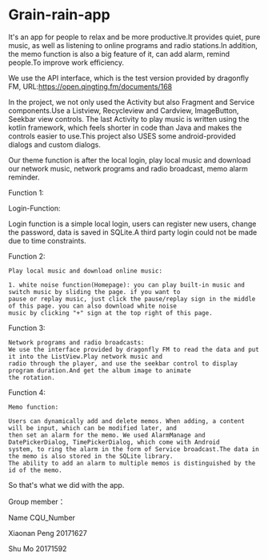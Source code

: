 # Grain-rain-app
It's an app for people to relax and be more productive.It provides quiet, pure music, as well as listening to 
online programs and radio stations.In addition, the memo function is also a big feature of it, can add alarm, 
remind people.To improve work efficiency.

We use the API interface, which is the test version provided by dragonfly FM, 
URL:https://open.qingting.fm/documents/168

In the project, we not only used the Activity but also Fragment and Service components.Use a Listview, Recycleview 
and Cardview, ImageButton, Seekbar view controls. The last Activity to play music is written using the kotlin 
framework, which feels shorter in code than Java and makes the controls easier to use.This project also USES some 
android-provided dialogs and custom dialogs.

Our theme function is after the local login, play local music and download our network music, network programs and 
radio broadcast, memo alarm reminder.

Function 1:

  Login-Function:
  
  Login function is a simple local login, users can register new users, change the password, data is saved in SQLite.A 
  third party login could not be made due to time constraints.
  
Function 2:

    Play local music and download online music:
    
    1. white noise function(Homepage): you can play built-in music and switch music by sliding the page. if you want to 
    pause or replay music, just click the pause/replay sign in the middle of this page. you can also download white noise 
    music by clicking "+" sign at the top right of this page.
    
Function 3:

    Network programs and radio broadcasts:
    We use the interface provided by dragonfly FM to read the data and put it into the ListView.Play network music and 
    radio through the player, and use the seekbar control to display program duration.And get the album image to animate 
    the rotation.
    
Function 4:

    Memo function:
    
    Users can dynamically add and delete memos. When adding, a content will be input, which can be modified later, and 
    then set an alarm for the memo. We used AlarmManage and DatePickerDialog, TimePickerDialog, which come with Android 
    system, to ring the alarm in the form of Service broadcast.The data in the memo is also stored in the SQLite library.
    The ability to add an alarm to multiple memos is distinguished by the id of the memo.
    
So that's what we did with the app.

Group member：

 Name           CQU_Number
 
 Xiaonan Peng    20171627
 
 Shu Mo          20171592

    
